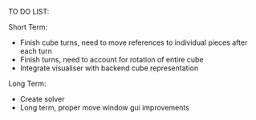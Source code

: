 TO DO LIST:

Short Term:
- Finish cube turns, need to move references to individual pieces after each turn
- Finish turns, need to account for rotation of entire cube
- Integrate visualiser with backend cube representation

Long Term:
- Create solver
- Long term, proper move window gui improvements
